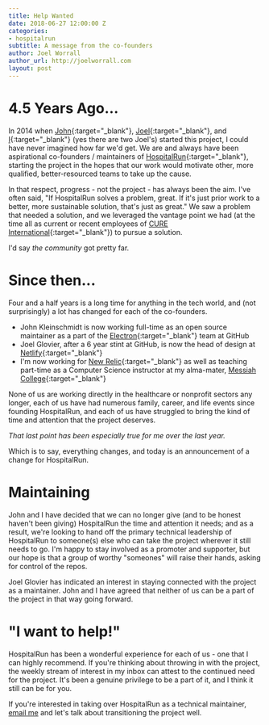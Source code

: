 ```yaml
---
title: Help Wanted
date: 2018-06-27 12:00:00 Z
categories:
- hospitalrun
subtitle: A message from the co-founders
author: Joel Worrall
author_url: http://joelworrall.com
layout: post
---
```


# 4.5 Years Ago...
In 2014 when [John](https://twitter.com/jkleinsc){:target="_blank"}, [Joel](https://twitter.com/jglovier){:target="_blank"}, and [I](https://twitter.com/tangollama){:target="_blank"} (yes there are two Joel's) started this project, I could have never imagined how far we'd get. We are and always have been aspirational co-founders / maintainers of [HospitalRun](http://github.com/hospitalrun){:target="_blank"}, starting the project in the hopes that our work would motivate other, more qualified, better-resourced teams to take up the cause. 

In that respect, progress - not the project - has always been the aim. I've often said, "If HospitalRun solves a problem, great. If it's just prior work to a better, more sustainable solution, that's just as great." We saw a problem that needed a solution, and we leveraged the vantage point we had (at the time all as current or recent employees of [CURE International](http://cure.org){:target="_blank"}) to pursue a solution. 

I'd say _the community_ got pretty far.

# Since then...
Four and a half years is a long time for anything in the tech world, and (not surprisingly) a lot has changed for each of the co-founders. 

- John Kleinschmidt is now working full-time as an open source maintainer as a part of the [Electron](https://electronjs.org/){:target="_blank"} team at GitHub
- Joel Glovier, after a 6 year stint at GitHub, is now the head of design at [Netlify](https://netlify.com){:target="_blank"}
- I'm now working for [New Relic](https://newrelic.com){:target="_blank"} as well as teaching part-time as a Computer Science instructor at my alma-mater, [Messiah College](https://messiah.edu){:target="_blank"}

None of us are working directly in the healthcare or nonprofit sectors any longer, each of us have had numerous family, career, and life events since founding HospitalRun, and each of us have struggled to bring the kind of time and attention that the project deserves. 

_That last point has been especially true for me over the last year._

Which is to say, everything changes, and today is an announcement of a change for HospitalRun.

# Maintaining
John and I have decided that we can no longer give (and to be honest haven't been giving) HospitalRun the time and attention it needs; and as a result, we're looking to hand off the primary technical leadership of HospitalRun to someone(s) else who can take the project wherever it still needs to go. I'm happy to stay involved as a promoter and supporter, but our hope is that a group of worthy "someones" will raise their hands, asking for control of the repos.

Joel Glovier has indicated an interest in staying connected with the project as a maintainer. John and I have agreed that neither of us can be a part of the project in that way going forward.

# "I want to help!"
HospitalRun has been a wonderful experience for each of us - one that I can highly recommend. If you're thinking about throwing in with the project, the weekly stream of interest in my inbox can attest to the continued need for the project. It's been a genuine privilege to be a part of it, and I think it still can be for you.

If you're interested in taking over HospitalRun as a technical maintainer, [email me](mailto:joel@hospitalrun.io) and let's talk about transitioning the project well. 

[jekyll-gh]: https://github.com/mojombo/jekyll
[jekyll]:    http://jekyllrb.com
